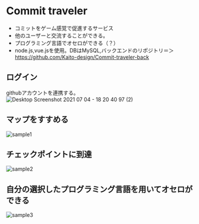 # Commit traveler

- コミットをゲーム感覚で促進するサービス
- 他のユーザーと交流することができる。
- プログラミング言語でオセロができる（？）
- node.js,vue.jsを使用。DBはMySQL,バックエンドのリポジトリ＝＞https://github.com/Kaito-design/Commit-traveler-back

## ログイン
githubアカウントを連携する。
![Desktop Screenshot 2021 07 04 - 18 20 40 97 (2)](https://user-images.githubusercontent.com/62131533/124380038-9af86380-dcf5-11eb-8adb-98998abf1b5c.png)

## マップをすすめる
![sample1](https://user-images.githubusercontent.com/62131533/124380261-c0d23800-dcf6-11eb-878d-6652bf7b4b17.gif)

## チェックポイントに到達
![sample2](https://user-images.githubusercontent.com/62131533/124380323-07c02d80-dcf7-11eb-8329-761cf6ef0a97.gif)

## 自分の選択したプログラミング言語を用いてオセロができる 
![sample3](https://user-images.githubusercontent.com/62131533/124380343-20304800-dcf7-11eb-875f-699413236088.gif)



